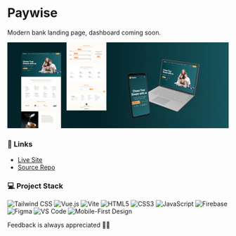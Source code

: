 # Paywise

Modern bank landing page, dashboard coming soon.

![Website Mockup](./src/assets/images/Website-Mockup.jpg)

### 🔗 Links

- [Live Site](https://paywise.vercel.app/)
- [Source Repo](https://github.com/MuhammadM1998/Paywise)

### ‍💻 Project Stack

![Tailwind CSS](https://img.shields.io/badge/-TailwindCSS-%231a202c?style=for-the-badge&logo=tailwind-css)
![Vue.js](https://img.shields.io/badge/Vue.js-35495E?style=for-the-badge&logo=vue.js&logoColor=4FC08D)
![Vite](https://img.shields.io/static/v1?label=&message=Vite&color=646CFF&style=for-the-badge&logo=vite&logoColor=ffcb23)
![HTML5](https://img.shields.io/badge/HTML5-E34F26?style=for-the-badge&logo=html5&logoColor=white)
![CSS3](https://img.shields.io/badge/CSS3-1572B6?style=for-the-badge&logo=css3&logoColor=white)
![JavaScript](https://img.shields.io/badge/JavaScript-F7DF1E?style=for-the-badge&logo=javascript&logoColor=black)
![Firebase](https://img.shields.io/static/v1?label=&message=Firebase&color=039be5&style=for-the-badge&logo=firebase)
![Figma](https://img.shields.io/static/v1?label=&message=Figma&color=000000&style=for-the-badge&logo=figma)
![VS Code](https://img.shields.io/badge/-VSCode-%23007ACC?style=for-the-badge&logo=visual-studio-code)
![Mobile-First Design](https://img.shields.io/static/v1?label=&message=Mobile-First-Design&color=gray&style=for-the-badge)

Feedback is always appreciated 📝🙏

